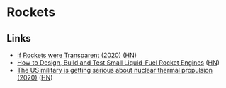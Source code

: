 # Rockets

## Links

* [If Rockets were Transparent \(2020\)](https://www.youtube.com/watch?v=su9EVeHqizY) \([HN](https://news.ycombinator.com/item?id=23192142)\)
* [How to Design, Build and Test Small Liquid-Fuel Rocket Engines](http://www.risacher.org/rocket/) \([HN](https://news.ycombinator.com/item?id=23444977)\)
* [The US military is getting serious about nuclear thermal propulsion \(2020\)](https://arstechnica.com/science/2020/06/the-us-military-is-getting-serious-about-nuclear-thermal-propulsion/) \([HN](https://news.ycombinator.com/item?id=23598830)\)

